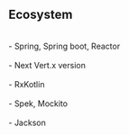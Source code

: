 ## Ecosystem
<br>
- Spring, Spring boot, Reactor<!-- .element: class="fragment" -->
<br><br>
- Next Vert.x version<!-- .element: class="fragment" -->
<br><br>
- RxKotlin<!-- .element: class="fragment" -->
<br><br>
- Spek, Mockito<!-- .element: class="fragment" -->
<br><br>
- Jackson<!-- .element: class="fragment" -->
